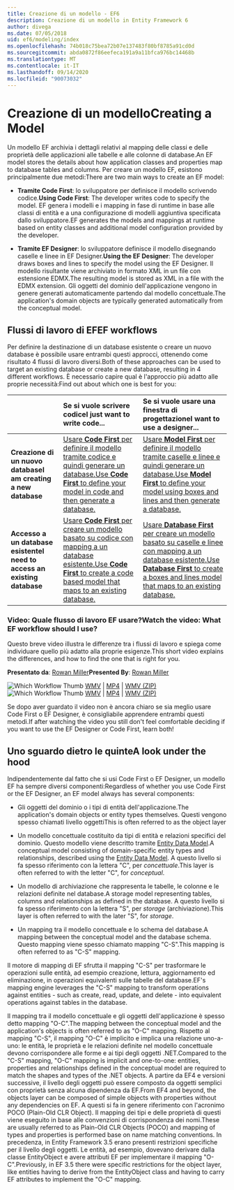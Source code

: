 ```yaml
---
title: Creazione di un modello - EF6
description: Creazione di un modello in Entity Framework 6
author: divega
ms.date: 07/05/2018
uid: ef6/modeling/index
ms.openlocfilehash: 74b018c75bea72b07e137483f80bf8785a91cd0d
ms.sourcegitcommit: abda0872f86eefeca191a9a11bfca976bc14468b
ms.translationtype: MT
ms.contentlocale: it-IT
ms.lasthandoff: 09/14/2020
ms.locfileid: "90073032"
---
```

# <a name="creating-a-model"></a><span data-ttu-id="582d1-103">Creazione di un modello</span><span class="sxs-lookup"><span data-stu-id="582d1-103">Creating a Model</span></span>

<span data-ttu-id="582d1-104">Un modello EF archivia i dettagli relativi al mapping delle classi e delle proprietà delle applicazioni alle tabelle e alle colonne di database.</span><span class="sxs-lookup"><span data-stu-id="582d1-104">An EF model stores the details about how application classes and properties map to database tables and columns.</span></span> <span data-ttu-id="582d1-105">Per creare un modello EF, esistono principalmente due metodi:</span><span class="sxs-lookup"><span data-stu-id="582d1-105">There are two main ways to create an EF model:</span></span>

- <span data-ttu-id="582d1-106">**Tramite Code First**: lo sviluppatore per definisce il modello scrivendo codice.</span><span class="sxs-lookup"><span data-stu-id="582d1-106">**Using Code First**: The developer writes code to specify the model.</span></span> <span data-ttu-id="582d1-107">EF genera i modelli e i mapping in fase di runtime in base alle classi di entità e a una configurazione di modelli aggiuntiva specificata dallo sviluppatore.</span><span class="sxs-lookup"><span data-stu-id="582d1-107">EF generates the models and mappings at runtime based on entity classes and additional model configuration provided by the developer.</span></span>

- <span data-ttu-id="582d1-108">**Tramite EF Designer**: lo sviluppatore definisce il modello disegnando caselle e linee in EF Designer.</span><span class="sxs-lookup"><span data-stu-id="582d1-108">**Using the EF Designer**: The developer draws boxes and lines to specify the model using the EF Designer.</span></span> <span data-ttu-id="582d1-109">Il modello risultante viene archiviato in formato XML in un file con estensione EDMX.</span><span class="sxs-lookup"><span data-stu-id="582d1-109">The resulting model is stored as XML in a file with the EDMX extension.</span></span> <span data-ttu-id="582d1-110">Gli oggetti del dominio dell'applicazione vengono in genere generati automaticamente partendo dal modello concettuale.</span><span class="sxs-lookup"><span data-stu-id="582d1-110">The application's domain objects are typically generated automatically from the conceptual model.</span></span>

## <a name="ef-workflows"></a><span data-ttu-id="582d1-111">Flussi di lavoro di EF</span><span class="sxs-lookup"><span data-stu-id="582d1-111">EF workflows</span></span>

<span data-ttu-id="582d1-112">Per definire la destinazione di un database esistente o creare un nuovo database è possibile usare entrambi questi approcci, ottenendo come risultato 4 flussi di lavoro diversi.</span><span class="sxs-lookup"><span data-stu-id="582d1-112">Both of these approaches can be used to target an existing database or create a new database, resulting in 4 different workflows.</span></span>
<span data-ttu-id="582d1-113">È necessario capire qual è l'approccio più adatto alle proprie necessità:</span><span class="sxs-lookup"><span data-stu-id="582d1-113">Find out about which one is best for you:</span></span>  

|                                           | <span data-ttu-id="582d1-114">Se si vuole scrivere codice</span><span class="sxs-lookup"><span data-stu-id="582d1-114">I just want to write code...</span></span>                                                                                                                   | <span data-ttu-id="582d1-115">Se si vuole usare una finestra di progettazione</span><span class="sxs-lookup"><span data-stu-id="582d1-115">I want to use a designer...</span></span>                                                                                                                        |
|:------------------------------------------|:-----------------------------------------------------------------------------------------------------------------------------------------------|:---------------------------------------------------------------------------------------------------------------------------------------------------|
| <span data-ttu-id="582d1-116">**Creazione di un nuovo database**</span><span class="sxs-lookup"><span data-stu-id="582d1-116">**I am creating a new database**</span></span>          | [<span data-ttu-id="582d1-117">Usare **Code First** per definire il modello tramite codice e quindi generare un database.</span><span class="sxs-lookup"><span data-stu-id="582d1-117">Use **Code First** to define your model in code and then generate a database.</span></span>](xref:ef6/modeling/code-first/workflows/new-database)           | [<span data-ttu-id="582d1-118">Usare **Model First** per definire il modello tramite caselle e linee e quindi generare un database.</span><span class="sxs-lookup"><span data-stu-id="582d1-118">Use **Model First** to define your model using boxes and lines and then generate a database.</span></span>](xref:ef6/modeling/designer/workflows/model-first)   |
| <span data-ttu-id="582d1-119">**Accesso a un database esistente**</span><span class="sxs-lookup"><span data-stu-id="582d1-119">**I need to access an existing database**</span></span> | [<span data-ttu-id="582d1-120">Usare **Code First** per creare un modello basato su codice con mapping a un database esistente.</span><span class="sxs-lookup"><span data-stu-id="582d1-120">Use **Code First** to create a code based model that maps to an existing database.</span></span>](xref:ef6/modeling/code-first/workflows/existing-database) | [<span data-ttu-id="582d1-121">Usare **Database First** per creare un modello basato su caselle e linee con mapping a un database esistente.</span><span class="sxs-lookup"><span data-stu-id="582d1-121">Use **Database First** to create a boxes and lines model that maps to an existing database.</span></span>](xref:ef6/modeling/designer/workflows/database-first) |

### <a name="watch-the-video-what-ef-workflow-should-i-use"></a><span data-ttu-id="582d1-122">Video: Quale flusso di lavoro EF usare?</span><span class="sxs-lookup"><span data-stu-id="582d1-122">Watch the video: What EF workflow should I use?</span></span>

<span data-ttu-id="582d1-123">Questo breve video illustra le differenze tra i flussi di lavoro e spiega come individuare quello più adatto alla proprie esigenze.</span><span class="sxs-lookup"><span data-stu-id="582d1-123">This short video explains the differences, and how to find the one that is right for you.</span></span>

<span data-ttu-id="582d1-124">**Presentato da**: [Rowan Miller](https://romiller.com/)</span><span class="sxs-lookup"><span data-stu-id="582d1-124">**Presented By**: [Rowan Miller](https://romiller.com/)</span></span>

<span data-ttu-id="582d1-125">![Which Workflow Thumb](../media/whichworkflow-thumb.png) [WMV](https://download.microsoft.com/download/8/F/8/8F81F4CD-3678-4229-8D79-0C63FFA3C595/HDI_ITPro_Technet_winvideo_ChoseYourWorkflow.wmv) | [MP4](https://download.microsoft.com/download/8/F/8/8F81F4CD-3678-4229-8D79-0C63FFA3C595/HDI_ITPro_Technet_mp4video_ChoseYourWorkflow.m4v) | [WMV (ZIP)](https://download.microsoft.com/download/8/F/8/8F81F4CD-3678-4229-8D79-0C63FFA3C595/HDI_ITPro_Technet_winvideo_ChoseYourWorkflow.zip)</span><span class="sxs-lookup"><span data-stu-id="582d1-125">![Which Workflow Thumb](../media/whichworkflow-thumb.png) [WMV](https://download.microsoft.com/download/8/F/8/8F81F4CD-3678-4229-8D79-0C63FFA3C595/HDI_ITPro_Technet_winvideo_ChoseYourWorkflow.wmv) | [MP4](https://download.microsoft.com/download/8/F/8/8F81F4CD-3678-4229-8D79-0C63FFA3C595/HDI_ITPro_Technet_mp4video_ChoseYourWorkflow.m4v) | [WMV (ZIP)](https://download.microsoft.com/download/8/F/8/8F81F4CD-3678-4229-8D79-0C63FFA3C595/HDI_ITPro_Technet_winvideo_ChoseYourWorkflow.zip)</span></span>

<span data-ttu-id="582d1-126">Se dopo aver guardato il video non è ancora chiaro se sia meglio usare Code First o EF Designer, è consigliabile apprendere entrambi questi metodi.</span><span class="sxs-lookup"><span data-stu-id="582d1-126">If after watching the video you still don't feel comfortable deciding if you want to use the EF Designer or Code First, learn both!</span></span>

## <a name="a-look-under-the-hood"></a><span data-ttu-id="582d1-127">Uno sguardo dietro le quinte</span><span class="sxs-lookup"><span data-stu-id="582d1-127">A look under the hood</span></span>

<span data-ttu-id="582d1-128">Indipendentemente dal fatto che si usi Code First o EF Designer, un modello EF ha sempre diversi componenti:</span><span class="sxs-lookup"><span data-stu-id="582d1-128">Regardless of whether you use Code First or the EF Designer, an EF model always has several components:</span></span>

- <span data-ttu-id="582d1-129">Gli oggetti del dominio o i tipi di entità dell'applicazione.</span><span class="sxs-lookup"><span data-stu-id="582d1-129">The application's domain objects or entity types themselves.</span></span> <span data-ttu-id="582d1-130">Questi vengono spesso chiamati livello oggetti</span><span class="sxs-lookup"><span data-stu-id="582d1-130">This is often referred to as the object layer</span></span>

- <span data-ttu-id="582d1-131">Un modello concettuale costituito da tipi di entità e relazioni specifici del dominio. Questo modello viene descritto tramite [Entity Data Model](xref:ef6/resources/glossary#entity-data-model).</span><span class="sxs-lookup"><span data-stu-id="582d1-131">A conceptual model consisting of domain-specific entity types and relationships, described using the [Entity Data Model](xref:ef6/resources/glossary#entity-data-model).</span></span> <span data-ttu-id="582d1-132">A questo livello si fa spesso riferimento con la lettera "C", per _concettuale_.</span><span class="sxs-lookup"><span data-stu-id="582d1-132">This layer is often referred to with the letter "C", for _conceptual_.</span></span>

- <span data-ttu-id="582d1-133">Un modello di archiviazione che rappresenta le tabelle, le colonne e le relazioni definite nel database.</span><span class="sxs-lookup"><span data-stu-id="582d1-133">A storage model representing tables, columns and relationships as defined in the database.</span></span> <span data-ttu-id="582d1-134">A questo livello si fa spesso riferimento con la lettera "S", per _storage_ (archiviazione).</span><span class="sxs-lookup"><span data-stu-id="582d1-134">This layer is often referred to with the later "S", for _storage_.</span></span>  

- <span data-ttu-id="582d1-135">Un mapping tra il modello concettuale e lo schema del database.</span><span class="sxs-lookup"><span data-stu-id="582d1-135">A mapping between the conceptual model and the database schema.</span></span> <span data-ttu-id="582d1-136">Questo mapping viene spesso chiamato mapping "C-S".</span><span class="sxs-lookup"><span data-stu-id="582d1-136">This mapping is often referred to as "C-S" mapping.</span></span>

<span data-ttu-id="582d1-137">Il motore di mapping di EF sfrutta il mapping "C-S" per trasformare le operazioni sulle entità, ad esempio creazione, lettura, aggiornamento ed eliminazione, in operazioni equivalenti sulle tabelle del database.</span><span class="sxs-lookup"><span data-stu-id="582d1-137">EF's mapping engine leverages the "C-S" mapping to transform operations against entities - such as create, read, update, and delete - into equivalent operations against tables in the database.</span></span>

<span data-ttu-id="582d1-138">Il mapping tra il modello concettuale e gli oggetti dell'applicazione è spesso detto mapping "O-C".</span><span class="sxs-lookup"><span data-stu-id="582d1-138">The mapping between the conceptual model and the application's objects is often referred to as "O-C" mapping.</span></span> <span data-ttu-id="582d1-139">Rispetto al mapping "C-S", il mapping "O-C" è implicito e implica una relazione uno-a-uno: le entità, le proprietà e le relazioni definite nel modello concettuale devono corrispondere alle forme e ai tipi degli oggetti .NET.</span><span class="sxs-lookup"><span data-stu-id="582d1-139">Compared to the "C-S" mapping, "O-C" mapping is implicit and one-to-one: entities, properties and relationships defined in the conceptual model are required to match the shapes and types of the .NET objects.</span></span> <span data-ttu-id="582d1-140">A partire da EF4 e versioni successive, il livello degli oggetti può essere composto da oggetti semplici con proprietà senza alcuna dipendenza da EF.</span><span class="sxs-lookup"><span data-stu-id="582d1-140">From EF4 and beyond, the objects layer can be composed of simple objects with properties without any dependencies on EF.</span></span> <span data-ttu-id="582d1-141">A questi si fa in genere riferimento con l'acronimo POCO (Plain-Old CLR Object). Il mapping dei tipi e delle proprietà di questi viene eseguito in base alle convenzioni di corrispondenza dei nomi.</span><span class="sxs-lookup"><span data-stu-id="582d1-141">These are usually referred to as Plain-Old CLR Objects (POCO) and mapping of types and properties is performed base on name matching conventions.</span></span> <span data-ttu-id="582d1-142">In precedenza, in Entity Framework 3.5 erano presenti restrizioni specifiche per il livello degli oggetti. Le entità, ad esempio, dovevano derivare dalla classe EntityObject e avere attributi EF per implementare il mapping "O-C".</span><span class="sxs-lookup"><span data-stu-id="582d1-142">Previously, in EF 3.5 there were specific restrictions for the object layer, like entities having to derive from the EntityObject class and having to carry EF attributes to implement the "O-C" mapping.</span></span>
